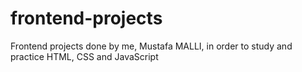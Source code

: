 # frontend-projects
Frontend projects done by me, Mustafa MALLI, in order to study and practice HTML, CSS and JavaScript
